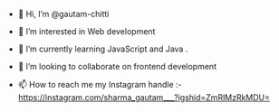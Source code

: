 - 👋 Hi, I’m @gautam-chitti
- 👀 I’m interested in Web development 

- 🌱 I’m currently learning JavaScript and Java
.
- 💞️ I’m looking to collaborate on frontend development 
- 📫 How to reach me my Instagram handle 
      :- https://instagram.com/sharma_gautam___?igshid=ZmRlMzRkMDU=

<!---
gautam-chitti/gautam-chitti is a ✨ special ✨ repository because its `README.md` (this file) appears on your GitHub profile.
You can click the Preview link to take a look at your changes.
--->
